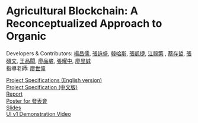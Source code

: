 # Agricultural Blockchain: A Reconceptualized Approach to Organic
Developers & Contributors: [楊昌儒](https://github.com/fstp3000), [張詠盛](), [韓哈斯](https://github.com/Gearlad), [張凱捷](), [江祿檠]() , [蔡存哲](), [張碩文](), [王品閎](), [廖品崴](), [張耀中](), [廖昱誠]()<br>
指導老師: [廖世偉]()<br>

[Project Specifications (English version)](https://hackmd.io/DXm2kS-TS3i9zp3QAuiGng)<br>
[Project Specification (中文版)](https://sites.google.com/site/ntublockchain2019/homework/final-termproject)<br>
[Report](https://github.com/fstp3000/final_project/blob/master/report.md)<br>
[Poster for 發表會](https://docs.google.com/presentation/d/1MaGXhfOLhXrsJEaTGvz4ov_wu7Qwn5l2Sf9nSmpS2T8/edit#slide=id.p1)<br>
[Slides](https://www.dropbox.com/s/ihqmx9mwa4f3aaz/Agricultural%20Blockchain.pptx?dl=0#)<br>
[UI v1 Demonstration Video](https://drive.google.com/drive/folders/0B4grlNmLBlDyd01TQjNhU0lXOTg?fbclid=IwAR064R-YlPI9XVmpjse5pDa90gdSnK-MGE8yJvLYGP2gKFI8OZ78RlYHly8)<br>
